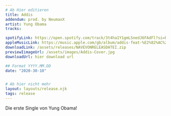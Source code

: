 ```yaml
---
# Ab Hier editieren
title: Addis
addendum: prod. by NeumaxX
artist: Yung Obama 
tracks:

spotifyLink: https://open.spotify.com/track/3t4ha1Y1gmLSnedJ6FAdFl?si=b5e9d45ac48341a0si=MLriiaBiR4WYk7kzy3quNw
appleMusicLink: https://music.apple.com/gb/album/addis-feat-%E2%82%AC%24%C2%A5-single/1536304028
downloadLink: /assets/releases/NAVEVONRELEASDATEI.zip
previewIimageUrl: /assets/images/Addis-Cover.jpg
downloadUrl: hier download url

## Format YYYY.MM.DD
date: "2020-30-10"


# Ab hier nicht mehr
layout: layouts/release.njk
tags: release
---
```


Die erste Single von Yung Obama!